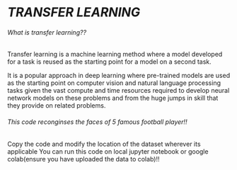  # ***TRANSFER LEARNING***
 ###### What is transfer learning??
Transfer learning is a machine learning method where a model developed for a task is reused as the starting point for a model on a second task.

It is a popular approach in deep learning where pre-trained models are used as the starting point on computer vision and natural language processing tasks given the vast compute and time resources required to develop neural network models on these problems and from the huge jumps in skill that they provide on related problems.


###### *This code reconginses the faces of 5 famous football player!!*
Copy the code and modify the location of the dataset wherever its applicable 
You can run this code on local jupyter notebook or google colab(ensure you have uploaded the data to colab)!!
